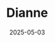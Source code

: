 ---
date: 2025-05-03
title: Dianne
subtitle: 
description: A yellow canary sits nestling with a Raven perched on a telephone wire. The large and dark bird represents the artist, while the small little yellow bird represents the artist's 4th love.
---